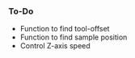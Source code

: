 ### To-Do

 - Function to find tool-offset
 - Function to find sample position
 - Control Z-axis speed

